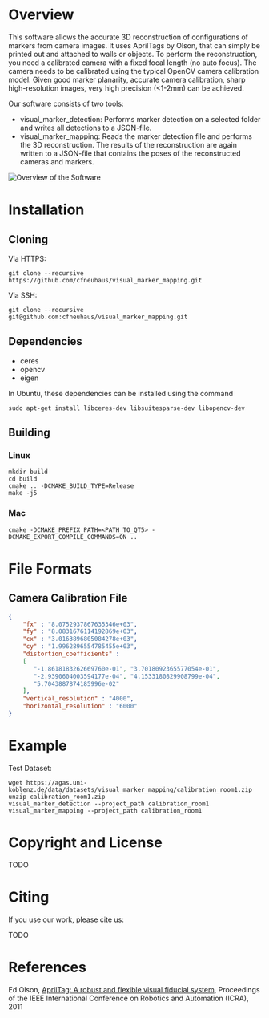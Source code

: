 # Overview
This software allows the accurate 3D reconstruction of configurations of markers from camera images. It uses AprilTags by Olson, that can simply be printed out and attached to walls or objects. To perform the reconstruction, you need a calibrated camera with a fixed focal length (no auto focus). The camera needs to be calibrated using the typical OpenCV camera calibration model. Given good marker planarity, accurate camera calibration, sharp high-resolution images, very high precision (<1-2mm) can be achieved.

Our software consists of two tools:
* visual_marker_detection: Performs marker detection on a selected folder and writes all detections to a JSON-file.
* visual_marker_mapping: Reads the marker detection file and performs the 3D reconstruction. The results of the reconstruction are again written to a JSON-file that contains the poses of the reconstructed cameras and markers.

![Overview of the Software](https://github.com/cfneuhaus/visual_marker_mapping/blob/master/doc/images/vmm1.png)

# Installation

## Cloning

Via HTTPS:

`git clone --recursive https://github.com/cfneuhaus/visual_marker_mapping.git`

Via SSH:

`git clone --recursive git@github.com:cfneuhaus/visual_marker_mapping.git`

## Dependencies

* ceres
* opencv
* eigen

In Ubuntu, these dependencies can be installed using the command

`sudo apt-get install libceres-dev libsuitesparse-dev libopencv-dev`

## Building

### Linux

```
mkdir build
cd build
cmake .. -DCMAKE_BUILD_TYPE=Release
make -j5
```

### Mac 

`cmake -DCMAKE_PREFIX_PATH=<PATH_TO_QT5> -DCMAKE_EXPORT_COMPILE_COMMANDS=ON ..`

# File Formats

## Camera Calibration File

```json
{
    "fx" : "8.0752937867635346e+03",
    "fy" : "8.0831676114192869e+03",
    "cx" : "3.0163896805084278e+03",
    "cy" : "1.9962896554785455e+03",
    "distortion_coefficients" :
    [
       "-1.8618183262669760e-01", "3.7018092365577054e-01",
       "-2.9390604003594177e-04", "4.1533180829908799e-04",
       "5.7043887874185996e-02"
    ],
    "vertical_resolution" : "4000", 
    "horizontal_resolution" : "6000"
}
```

# Example

Test Dataset:

```
wget https://agas.uni-koblenz.de/data/datasets/visual_marker_mapping/calibration_room1.zip
unzip calibration_room1.zip
visual_marker_detection --project_path calibration_room1
visual_marker_mapping --project_path calibration_room1
```


# Copyright and License

TODO

# Citing

If you use our work, please cite us:

TODO

# References

Ed Olson, [AprilTag: A robust and flexible visual fiducial system](http://april.eecs.umich.edu/papers/details.php?name=olson2011tags), Proceedings of the IEEE International Conference on Robotics and Automation (ICRA), 2011
